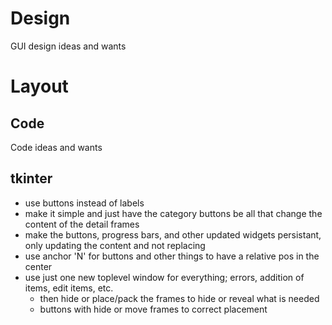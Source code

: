 # Design
 GUI design ideas and wants

# Layout

## Code
 Code ideas and wants

## tkinter
 - use buttons instead of labels
 - make it simple and just have the category buttons be all that change the content of the detail frames
 - make the buttons, progress bars, and other updated widgets persistant, only updating the content and not replacing
 - use anchor 'N' for buttons and other things to have a relative pos in the center
 - use just one new toplevel window for everything; errors, addition of items, edit items, etc.
   - then hide or place/pack the frames to hide or reveal what is needed
   - buttons with hide or move frames to correct placement